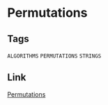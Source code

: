 # Permutations


## Tags

`ALGORITHMS` `PERMUTATIONS` `STRINGS`

## Link

[Permutations](https://www.codewars.com/kata/5254ca2719453dcc0b00027d/cpp)